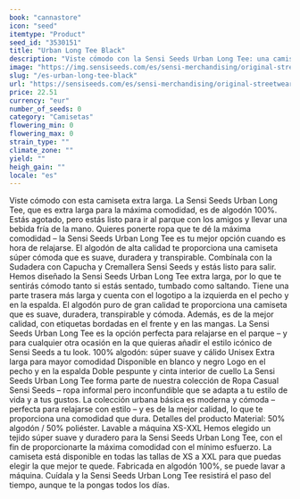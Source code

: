```yaml
---
book: "cannastore"
icon: "seed"
itemtype: "Product"
seed_id: "3530151"
title: "Urban Long Tee Black"
description: "Viste cómodo con la Sensi Seeds Urban Long Tee: una camiseta unisex que es extra larga y 100% algodón para máxima comodidad. ¡Compra online ahora!"
image: "https://img.sensiseeds.com/es/sensi-merchandising/original-streetwear/urban-long-tee-black-image.png"
slug: "/es-urban-long-tee-black"
url: "https://sensiseeds.com/es/sensi-merchandising/original-streetwear/urban-long-tee-black?a_aid=cannastore"
price: 22.51
currency: "eur"
number_of_seeds: 0
category: "Camisetas"
flowering_min: 0
flowering_max: 0
strain_type: ""
climate_zone: ""
yield: ""
heigh_gain: ""
locale: "es"
---
```

Viste cómodo con esta camiseta extra larga. La Sensi Seeds Urban Long Tee, que es extra larga para la máxima comodidad, es de algodón 100%. Estás agotado, pero estás listo para ir al parque con los amigos y llevar una bebida fría de la mano. Quieres ponerte ropa que te dé la máxima comodidad – la Sensi Seeds Urban Long Tee es tu mejor opción cuando es hora de relajarse. El algodón de alta calidad te proporciona una camiseta súper cómoda que es suave, duradera y transpirable. Combínala con la Sudadera con Capucha y Cremallera Sensi Seeds y estás listo para salir. Hemos diseñado la Sensi Seeds Urban Long Tee extra larga, por lo que te sentirás cómodo tanto si estás sentado, tumbado como saltando. Tiene una parte trasera más larga y cuenta con el logotipo a la izquierda en el pecho y en la espalda. El algodón puro de gran calidad te proporciona una camiseta que es suave, duradera, transpirable y cómoda. Además, es de la mejor calidad, con etiquetas bordadas en el frente y en las mangas. La Sensi Seeds Urban Long Tee es la opción perfecta para relajarse en el parque – y para cualquier otra ocasión en la que quieras añadir el estilo icónico de Sensi Seeds a tu look. 100% algodón: súper suave y cálido Unisex Extra larga para mayor comodidad Disponible en blanco y negro Logo en el pecho y en la espalda Doble pespunte y cinta interior de cuello La Sensi Seeds Urban Long Tee forma parte de nuestra colección de Ropa Casual Sensi Seeds – ropa informal pero inconfundible que se adapta a tu estilo de vida y a tus gustos. La colección urbana básica es moderna y cómoda – perfecta para relajarse con estilo – y es de la mejor calidad, lo que te proporciona una comodidad que dura. Detalles del producto Material: 50% algodón / 50% poliéster. Lavable a máquina XS-XXL Hemos elegido un tejido súper suave y duradero para la Sensi Seeds Urban Long Tee, con el fin de proporcionarte la máxima comodidad con el mínimo esfuerzo. La camiseta está disponible en todas las tallas de XS a XXL para que puedas elegir la que mejor te quede. Fabricada en algodón 100%, se puede lavar a máquina. Cuídala y la Sensi Seeds Urban Long Tee resistirá el paso del tiempo, aunque te la pongas todos los días.
